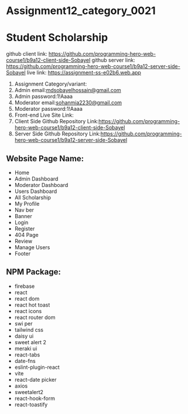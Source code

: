 # Assignment12_category_0021

# Student Scholarship

github client link: https://github.com/programming-hero-web-course1/b9a12-client-side-Sobayel
github server link: https://github.com/programming-hero-web-course1/b9a12-server-side-Sobayel
live link: https://assignment-ss-e02b6.web.app

1. Assignment Category/variant:
2. Admin email:mdsobayelhossain@gmail.com
3. Admin password:1!Aaaa
4. Moderator email:sohanmia2230@gmail.com
5. Moderator password:1!Aaaa
6. Front-end Live Site Link:
7. Client Side Github Repository Link:https://github.com/programming-hero-web-course1/b9a12-client-side-Sobayel
8. Server Side Github Repository Link:https://github.com/programming-hero-web-course1/b9a12-server-side-Sobayel

## Website Page Name:
- Home
- Admin Dashboard
- Moderator Dashboard
- Users Dashboard
- All Scholarship
- My Profile
- Nav ber 
- Banner
- Login
- Register
- 404 Page
- Review
- Manage Users
- Footer


## NPM Package:
- firebase
- react
- react dom
- react hot toast
- react icons
- react router dom
- swi per
- tailwind css
- daisy ui
- sweet alert 2
- meraki ui
- react-tabs
- date-fns
- eslint-plugin-react
- vite
- react-date picker
- axios
- sweetalert2
- react-hook-form
- react-toastify


